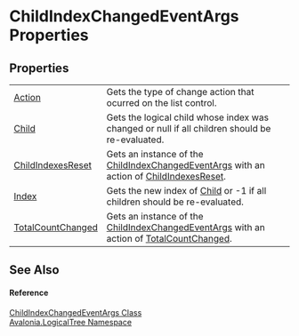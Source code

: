 # ChildIndexChangedEventArgs Properties




## Properties
<table>
<tr>
<td><a href="P_Avalonia_LogicalTree_ChildIndexChangedEventArgs_Action">Action</a></td>
<td>Gets the type of change action that ocurred on the list control.</td>
</tr>
<tr>
<td><a href="P_Avalonia_LogicalTree_ChildIndexChangedEventArgs_Child">Child</a></td>
<td>Gets the logical child whose index was changed or null if all children should be re-evaluated.</td>
</tr>
<tr>
<td><a href="P_Avalonia_LogicalTree_ChildIndexChangedEventArgs_ChildIndexesReset">ChildIndexesReset</a></td>
<td>Gets an instance of the <a href="T_Avalonia_LogicalTree_ChildIndexChangedEventArgs">ChildIndexChangedEventArgs</a> with an action of <a href="T_Avalonia_LogicalTree_ChildIndexChangedAction">ChildIndexesReset</a>.</td>
</tr>
<tr>
<td><a href="P_Avalonia_LogicalTree_ChildIndexChangedEventArgs_Index">Index</a></td>
<td>Gets the new index of <a href="P_Avalonia_LogicalTree_ChildIndexChangedEventArgs_Child">Child</a> or -1 if all children should be re-evaluated.</td>
</tr>
<tr>
<td><a href="P_Avalonia_LogicalTree_ChildIndexChangedEventArgs_TotalCountChanged">TotalCountChanged</a></td>
<td>Gets an instance of the <a href="T_Avalonia_LogicalTree_ChildIndexChangedEventArgs">ChildIndexChangedEventArgs</a> with an action of <a href="T_Avalonia_LogicalTree_ChildIndexChangedAction">TotalCountChanged</a>.</td>
</tr>
</table>

## See Also


#### Reference
<a href="T_Avalonia_LogicalTree_ChildIndexChangedEventArgs">ChildIndexChangedEventArgs Class</a>  
<a href="N_Avalonia_LogicalTree">Avalonia.LogicalTree Namespace</a>  
